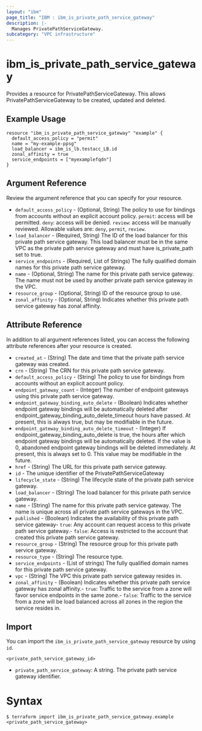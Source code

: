 ```yaml
---
layout: "ibm"
page_title: "IBM : ibm_is_private_path_service_gateway"
description: |-
  Manages PrivatePathServiceGateway.
subcategory: "VPC infrastructure"
---
```


# ibm_is_private_path_service_gateway

Provides a resource for PrivatePathServiceGateway. This allows PrivatePathServiceGateway to be created, updated and deleted.

## Example Usage

```hcl
resource "ibm_is_private_path_service_gateway" "example" {
  default_access_policy = "permit"
  name = "my-example-ppsg"
  load_balancer = ibm_is_lb.testacc_LB.id
  zonal_affinity = true
  service_endpoints = ["myexamplefqdn"]
}
```

## Argument Reference

Review the argument reference that you can specify for your resource.

- `default_access_policy` - (Optional, String) The policy to use for bindings from accounts without an explicit account policy. `permit`: access will be permitted. `deny`:  access will be denied. `review`: access will be manually reviewed. Allowable values are: `deny`, `permit`, `review`. 
- `load_balancer` - (Required, String) The ID of the load balancer for this private path service gateway. This load balancer must be in the same VPC as the private path service gateway and must have is_private_path set to true.
- `service_endpoints` - (Required, List of Strings) The fully qualified domain names for this private path service gateway.
- `name` - (Optional, String) The name for this private path service gateway. The name must not be used by another private path service gateway in the VPC. 
- `resource_group` - (Optional, String) ID of the resource group to use.
- `zonal_affinity` - (Optional, String) Indicates whether this private path service gateway has zonal affinity.

## Attribute Reference

In addition to all argument references listed, you can access the following attribute references after your resource is created.


- `created_at` - (String) The date and time that the private path service gateway was created.
- `crn` - (String) The CRN for this private path service gateway.
- `default_access_policy` - (String) The policy to use for bindings from accounts without an explicit account policy.
- `endpoint_gateway_count` - (Integer) The number of endpoint gateways using this private path service gateway.
- `endpoint_gateway_binding_auto_delete` - (Boolean) Indicates whether endpoint gateway bindings will be automatically deleted after endpoint_gateway_binding_auto_delete_timeout hours have passed. At present, this is always true, but may be modifiable in the future.
- `endpoint_gateway_binding_auto_delete_timeout` - (Integer) If endpoint_gateway_binding_auto_delete is true, the hours after which endpoint gateway bindings will be automatically deleted. If the value is 0, abandoned endpoint gateway bindings will be deleted immediately. At present, this is always set to 0. This value may be modifiable in the future.
- `href` - (String) The URL for this private path service gateway.
- `id` - The unique identifier of the PrivatePathServiceGateway
- `lifecycle_state` - (String) The lifecycle state of the private path service gateway.
- `load_balancer` - (String) The load balancer for this private path service gateway.
- `name` - (String) The name for this private path service gateway. The name is unique across all private path service gateways in the VPC.
- `published` - (Boolean) Indicates the availability of this private path service gateway- `true`: Any account can request access to this private path service gateway.- `false`: Access is restricted to the account that created this private path service gateway.
- `resource_group` - (String) The resource group for this private path service gateway.
- `resource_type` - (String) The resource type.
- `service_endpoints` - (List of strings) The fully qualified domain names for this private path service gateway.
- `vpc` - (String) The VPC this private path service gateway resides in.
- `zonal_affinity` - (Boolean) Indicates whether this private path service gateway has zonal affinity.- `true`:  Traffic to the service from a zone will favor service endpoints in the same zone.- `false`: Traffic to the service from a zone will be load balanced across all zones           in the region the service resides in.


## Import

You can import the `ibm_is_private_path_service_gateway` resource by using `id`.


```
<private_path_service_gateway_id>
```
- `private_path_service_gateway`: A string. The private path service gateway identifier.


# Syntax
```
$ terraform import ibm_is_private_path_service_gateway.example <private_path_service_gateway>
```
